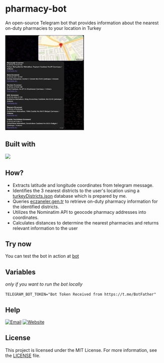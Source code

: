 # pharmacy-bot

An open-source Telegram bot that provides information about the nearest on-duty pharmacies to your location in Turkey

<img alt="Screenshot1" width="250px" height="300" src="images/Screenshot1.png" />

## Built with

 ![](https://img.shields.io/badge/go-%2300ADD8.svg?style=for-the-badge&logo=go&logoColor=white)

## How?

- Extracts latitude and longitude coordinates from telegram message.
- Identifies the 3 nearest districts to the user's location using a [turkeyDistricts.json](https://github.com/lilmirac/eczane-bot/blob/main/turkeyDistricts.json) database which is prepared by me.
- Queries [eczaneler.gen.tr](https://www.eczaneler.gen.tr) to retrieve on-duty pharmacy information for the identified districts.
- Utilizes the Nominatim API to geocode pharmacy addresses into coordinates.
- Calculates distances to determine the nearest pharmacies and returns relevant information to the user

## Try now
You can test the bot in action at [bot](https://t.me/)
  
## Variables

*only if you want to run the bot locally*

`TELEGRAM_BOT_TOKEN="Bot Token Received from https://t.me/BotFather"`

## Help

[![Email](https://img.shields.io/badge/Email-000000?style=for-the-badge&logo=gmail&logoColor=white)](mailto:contact@mirac.dev?subject=[GitHub])
[![Website](https://img.shields.io/badge/website-000000?style=for-the-badge&logo=About.me&logoColor=white)](https://mirac.dev)

  
## License

This project is licensed under the MIT License. For more information, see the [LICENSE](https://github.com/devmirac/eczane-bot/blob/main/LICENSE) file.
  
